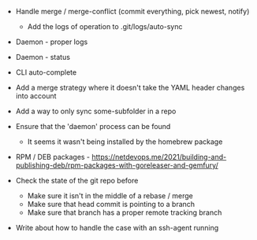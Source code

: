 * Handle merge / merge-conflict (commit everything, pick newest, notify)
  - Add the logs of operation to .git/logs/auto-sync
* Daemon - proper logs
* Daemon - status

* CLI auto-complete

* Add a merge strategy where it doesn't take the YAML header changes into account
* Add a way to only sync some-subfolder in a repo
* Ensure that the 'daemon' process can be found
  - It seems it wasn't being installed by the homebrew package

* RPM / DEB packages - https://netdevops.me/2021/building-and-publishing-deb/rpm-packages-with-goreleaser-and-gemfury/

* Check the state of the git repo before
  - Make sure it isn't in the middle of a rebase / merge
  - Make sure that head commit is pointing to a branch
  - Make sure that branch has a proper remote tracking branch

* Write about how to handle the case with an ssh-agent running
